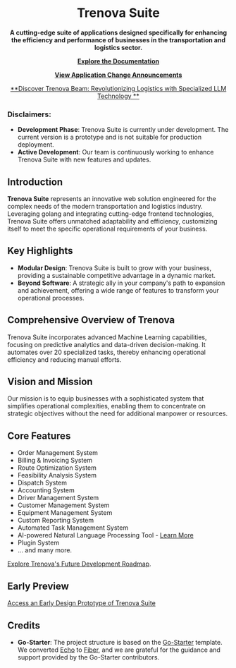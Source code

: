 <h1 align="center"><b>Trenova Suite</b></h1>
</div>
<div align="center">

**A cutting-edge suite of applications designed specifically for enhancing the efficiency and performance of businesses
in the transportation and logistics sector.**

[**Explore the Documentation**](https://github.com/emoss08/Trenova/wiki)

[**View Application Change Announcements**](https://github.com/emoss08/Trenova/blob/main/docs/update-announcement.md)

[**Discover Trenova Beam: Revolutionizing Logistics with Specialized LLM Technology
**](https://github.com/emoss08/Trenova/blob/main/beam.md)
</div>

### Disclaimers:

- **Development Phase**: Trenova Suite is currently under development. The current version is a prototype and is not
  suitable for production deployment.
- **Active Development**: Our team is continuously working to enhance Trenova Suite with new features and updates.

## Introduction

**Trenova Suite** represents an innovative web solution engineered for the complex needs of the modern transportation
and logistics industry. Leveraging golang and integrating cutting-edge frontend technologies, Trenova Suite offers
unmatched adaptability and efficiency, customizing itself to meet the specific operational requirements of your
business.

## Key Highlights

- **Modular Design**: Trenova Suite is built to grow with your business, providing a sustainable competitive advantage
  in a dynamic market.
- **Beyond Software**: A strategic ally in your company's path to expansion and achievement, offering a wide range of
  features to transform your operational processes.

## Comprehensive Overview of Trenova

Trenova Suite incorporates advanced Machine Learning capabilities, focusing on predictive analytics and data-driven
decision-making. It automates over 20 specialized tasks, thereby enhancing operational efficiency and reducing manual
efforts.

## Vision and Mission

Our mission is to equip businesses with a sophisticated system that simplifies operational complexities, enabling them
to concentrate on strategic objectives without the need for additional manpower or resources.

## Core Features

- Order Management System
- Billing & Invoicing System
- Route Optimization System
- Feasibility Analysis System
- Dispatch System
- Accounting System
- Driver Management System
- Customer Management System
- Equipment Management System
- Custom Reporting System
- Automated Task Management System
- AI-powered Natural Language Processing
  Tool - [Learn More](https://github.com/Trenova-Application/Trenova/blob/main/beam.md)
- Plugin System
- ... and many more.

[Explore Trenova's Future Development Roadmap](https://github.com/Trenova-Application/Trenova/blob/main/roadmap.md).

## Early Preview

[Access an Early Design Prototype of Trenova Suite](https://www.figma.com/file/oyjvhbWirBvC2P4NLLeKvk/Trenova?type=design&node-id=0%3A1&mode=design&t=HFQWbOrdoRipGQf7-1)

## Credits

- **Go-Starter**: The project structure is based on the [Go-Starter](https://github.com/allaboutapps/go-starter)
  template. We converted [Echo](https://echo.labstack.com/) to [Fiber](https://gofiber.io/), and we are grateful for the
  guidance and support provided by the Go-Starter contributors.
